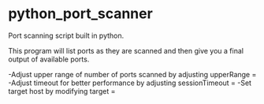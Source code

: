 # python_port_scanner
Port scanning script built in python. 

This program will list ports as they are scanned and then give you a final output of available ports. 

-Adjust upper range of number of ports scanned by adjusting upperRange = 
-Adjust timeout for better performance by adjusting sessionTimeout = 
-Set target host by modifying target = 


